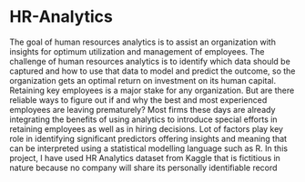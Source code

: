 # HR-Analytics
The goal of human resources analytics is to assist an organization with insights for optimum utilization and management of employees. The challenge of human resources analytics is to identify which data should be captured and how to use that data to model and predict the outcome, so the organization gets an optimal return on investment on its human capital.  Retaining key employees is a major stake for any organization. But are there reliable ways to figure out if and why the best and most experienced employees are leaving prematurely? Most firms these days are already integrating the benefits of using analytics to introduce special efforts in retaining employees as well as in hiring decisions. Lot of factors play key role in identifying significant predictors offering insights and meaning that can be interpreted using a statistical modelling language such as R.   In this project, I have used HR Analytics dataset from Kaggle that is fictitious in nature because no company will share its personally identifiable record
